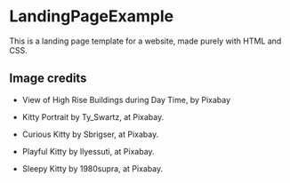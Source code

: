 # LandingPageExample
This is a landing page template for a website, made purely with HTML and CSS.


## Image credits

- View of High Rise Buildings during Day Time, by Pixabay

- Kitty Portrait by Ty_Swartz, at Pixabay.

- Curious Kitty by Sbrigser, at Pixabay.

- Playful Kitty by Ilyessuti, at Pixabay.

- Sleepy Kitty by 1980supra, at Pixabay.
